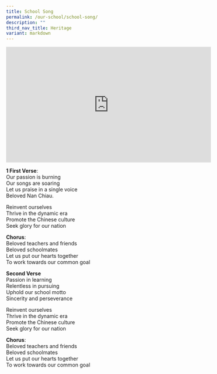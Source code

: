```yaml
---
title: School Song
permalink: /our-school/school-song/
description: ""
third_nav_title: Heritage
variant: markdown
---
```

<iframe width="560" height="315" src="https://www.youtube.com/embed/kkW8A3fOKB0" title="YouTube video player" frameborder="0" allow="accelerometer; autoplay; clipboard-write; encrypted-media; gyroscope; picture-in-picture; web-share" allowfullscreen=""></iframe>

**1 First Verse**:  
Our passion is burning  
Our songs are soaring  
Let us praise in a single voice  
Beloved Nan Chiau.

Reinvent ourselves  
Thrive in the dynamic era  
Promote the Chinese culture  
Seek glory for our nation

**Chorus**:  
Beloved teachers and friends  
Beloved schoolmates  
Let us put our hearts together  
To work towards our common goal

**Second Verse**  
Passion in learning  
Relentless in pursuing  
Uphold our school motto  
Sincerity and perseverance

Reinvent ourselves  
Thrive in the dynamic era  
Promote the Chinese culture  
Seek glory for our nation

**Chorus**:  
Beloved teachers and friends  
Beloved schoolmates  
Let us put our hearts together  
To work towards our common goal